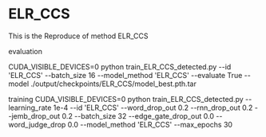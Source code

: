 # ELR_CCS
This is the Reproduce of method ELR_CCS

evaluation

CUDA_VISIBLE_DEVICES=0 python train_ELR_CCS_detected.py --id 'ELR_CCS' --batch_size 16 --model_method 'ELR_CCS' --evaluate True --model ./output/checkpoints/ELR_CCS/model_best.pth.tar


training
CUDA_VISIBLE_DEVICES=0 python train_ELR_CCS_detected.py --learning_rate 1e-4 --id 'ELR_CCS' --word_drop_out 0.2 --rnn_drop_out 0.2 --jemb_drop_out 0.2 --batch_size 32 --edge_gate_drop_out 0.0 --word_judge_drop 0.0 --model_method 'ELR_CCS' --max_epochs 30

